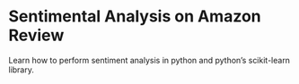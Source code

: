 # Sentimental Analysis on Amazon Review
Learn how to perform sentiment analysis in python and python’s scikit-learn library.
